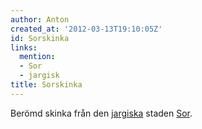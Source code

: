 ```yaml
---
author: Anton
created_at: '2012-03-13T19:10:05Z'
id: Sorskinka
links:
  mention:
  - Sor
  - jargisk
title: Sorskinka
---
```


Berömd skinka från den [jargiska] staden [Sor].

  [jargiska]: jargisk
  [Sor]: Sor
